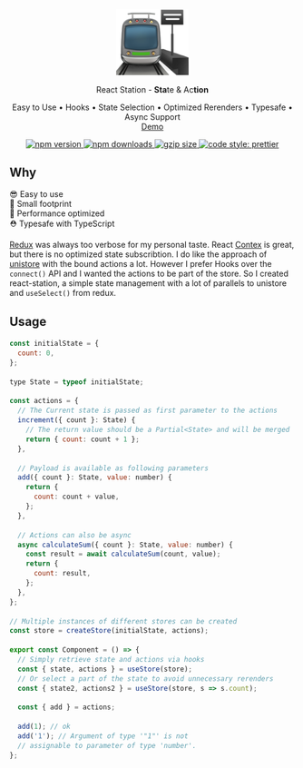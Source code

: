 <div align="center">
  <img width="128px" src="./docs/station.png" alt="station">
  <p>
    React Station - <b>Sta</b>te & Ac<b>tion</b>
  </p>
  <p>
    Easy to Use • Hooks • State Selection • Optimized Rerenders • Typesafe • Async Support<br/>
    <a href="https://puema.github.io/react-station/">Demo</a>
  </p>
  <p>
    <a href="https://www.npmjs.org/package/react-station">
      <img src="https://img.shields.io/npm/v/react-station.svg?style=flat-square" alt="npm version">
    </a>
    <a href="https://www.npmjs.org/package/react-station">
      <img src="https://img.shields.io/npm/dw/react-station.svg?style=flat-square" alt="npm downloads">
    </a>
    <a href="https://bundlephobia.com/result?p=react-station">
      <img src="https://img.shields.io/bundlephobia/minzip/react-station?style=flat-square" alt="gzip size">
    </a>
    <a href="https://prettier.io/">
      <img alt="code style: prettier" src="https://img.shields.io/badge/code_style-prettier-ff69b4.svg?style=flat-square">
    </a>
  </p>
</div>

## Why

😎 Easy to use <br />
🦶 Small footprint <br />
🚀 Performance optimized <br />
⛑ Typesafe with TypeScript <br />

[Redux](https://github.com/reduxjs/react-redux) was always too verbose for my personal taste. React [Contex](https://reactjs.org/docs/context.html) is great, but there is no optimized state subscribtion. I do like the approach of [unistore](https://reactjs.org/docs/context.html) with the bound actions a lot. However I prefer Hooks over the `connect()` API and I wanted the actions to be part of the store. So I created react-station, a simple state management with a lot of parallels to unistore and `useSelect()` from redux.

## Usage

```jsx
const initialState = {
  count: 0,
};

type State = typeof initialState;

const actions = {
  // The Current state is passed as first parameter to the actions
  increment({ count }: State) {
    // The return value should be a Partial<State> and will be merged
    return { count: count + 1 };
  },

  // Payload is available as following parameters
  add({ count }: State, value: number) {
    return {
      count: count + value,
    };
  },

  // Actions can also be async
  async calculateSum({ count }: State, value: number) {
    const result = await calculateSum(count, value);
    return {
      count: result,
    };
  },
};

// Multiple instances of different stores can be created
const store = createStore(initialState, actions);

export const Component = () => {
  // Simply retrieve state and actions via hooks
  const { state, actions } = useStore(store);
  // Or select a part of the state to avoid unnecessary rerenders
  const { state2, actions2 } = useStore(store, s => s.count);

  const { add } = actions;

  add(1); // ok
  add('1'); // Argument of type '"1"' is not
  // assignable to parameter of type 'number'.
};
```

